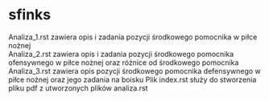 # sfinks
Analiza_1.rst zawiera opis i zadania pozycji środkowego pomocnika w piłce nożnej <br />
Analiza_2.rst zawiera opis i zadania pozycji środkowego pomocnika ofensywnego w piłce nożnej oraz różnice od środkowego pomocnika
Analiza_3.rst zawiera opis pozycji środkowego pomocnika defensywnego w piłce nożnej oraz jego zadania na boisku
Plik index.rst służy do stworzenia pliku pdf z utworzonych plików analiza.rst

